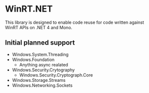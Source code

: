 WinRT.NET
=========
This library is designed to enable code reuse for code written
against WinRT APIs on .NET 4 and Mono. 

Initial planned support
-----------------------
 - Windows.System.Threading
 - Windows.Foundation
	- Anything async realated
 - Windows.Security.Crytography
	- Windows.Security.Cryptograph.Core
 - Windows.Storage.Streams
 - Windows.Networking.Sockets